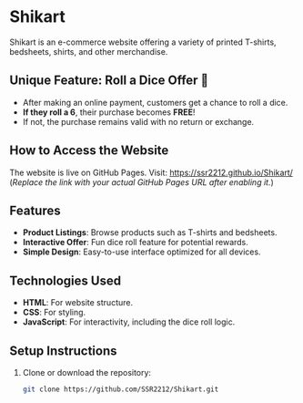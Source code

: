 # Shikart

Shikart is an e-commerce website offering a variety of printed T-shirts, bedsheets, shirts, and other merchandise.  

## Unique Feature: Roll a Dice Offer 🎲
- After making an online payment, customers get a chance to roll a dice.  
- **If they roll a 6**, their purchase becomes **FREE**!  
- If not, the purchase remains valid with no return or exchange.  

## How to Access the Website
The website is live on GitHub Pages. Visit:   https://ssr2212.github.io/Shikart/
(*Replace the link with your actual GitHub Pages URL after enabling it.*)

## Features
- **Product Listings**: Browse products such as T-shirts and bedsheets.
- **Interactive Offer**: Fun dice roll feature for potential rewards.
- **Simple Design**: Easy-to-use interface optimized for all devices.

## Technologies Used
- **HTML**: For website structure.
- **CSS**: For styling.
- **JavaScript**: For interactivity, including the dice roll logic.

## Setup Instructions
1. Clone or download the repository:
   ```bash
   git clone https://github.com/SSR2212/Shikart.git
